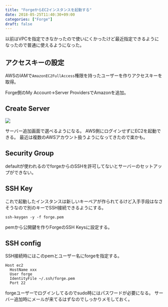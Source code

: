 ```yaml
---
title: "ForgeからEC2インスタンスを起動する"
date: 2018-05-25T11:40:30+09:00
categories: ["Forge"]
draft: false
---
```


以前はVPCを指定できなかったので使いにくかったけど最近指定できるようになったので普通に使えるようになった。

## アクセスキーの設定
AWSのIAMで`AmazonEC2FullAccess`権限を持ったユーザーを作りアクセスキーを取得。

Forge側のMy Account→Server ProvidersでAmazonを追加。

## Create Server

<img src="/img/forge-ec2/forge-ec2.png">

サーバー追加画面で選べるようになる。
AWS側にログインせずにEC2を起動できる。
最近は複数のAWSアカウント扱うようになってきたので楽かも。

## Security Group
defaultが使われるのでforgeからのSSHを許可してないとサーバーのセットアップができない。

## SSH Key
これで起動したインスタンスは新しいキーペアが作られてるけど入手手段はなさそうなので別のキーでSSH接続できるようにする。

```
ssh-keygen -y -f forge.pem  
```

pemから公開鍵を作りForgeのSSH Keysに設定する。

## SSH config
SSH接続時にはこのpemとユーザー名にforgeを指定する。

```
Host ec2
  HostName xxx
  User forge
  IdentityFile ~/.ssh/forge.pem
  Port 22
```

forgeユーザーでログインしてるのでsudo時にはパスワードが必要になる。
サーバー追加時にメールが来てるはずなのでしっかりメモしておく。
